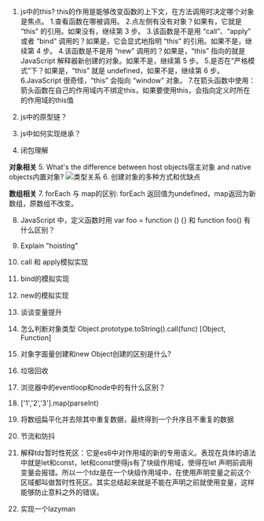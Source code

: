 1. js中的this?
  this的作用是能够改变函数的上下文，在方法调用时决定哪个对象是焦点。
  1.查看函数在哪被调用。
  2.点左侧有没有对象？如果有，它就是 “this” 的引用。如果没有，继续第 3 步。
  3.该函数是不是用 “call”、“apply” 或者 “bind” 调用的？如果是，它会显式地指明 “this” 的引用。如果不是，继续第 4 步。
  4.该函数是不是用 “new” 调用的？如果是，“this” 指向的就是 JavaScript 解释器新创建的对象。如果不是，继续第 5 步。
  5.是否在“严格模式”下？如果是，“this” 就是 undefined，如果不是，继续第 6 步。
  6.JavaScript 很奇怪，“this” 会指向 “window” 对象。
  7.在箭头函数中使用：箭头函数在自己的作用域内不绑定this，如果要使用this，会指向定义时所在的作用域的this值

2. js中的原型链？
   
3. js中如何实现继承？
4. 闭包理解
  
**对象相关**
5. What's the difference between host objects宿主对象 and native objects内置对象? 
![类型关系](https://img-blog.csdn.net/20130624221901250?watermark/2/text/aHR0cDovL2Jsb2cuY3Nkbi5uZXQvZm9hbWZsb3dlcg==/font/5a6L5L2T/fontsize/400/fill/I0JBQkFCMA==/dissolve/70/gravity/Center)
6. 创建对象的多种方式和优缺点

**数组相关**
7. forEach 与 map的区别: forEach 返回值为undefined，map返回为新数组，原数组不改变。

8. JavaScript 中，定义函数时用 var foo = function () {} 和 function foo() 有什么区别？

9. Explain "hoisting"
10. call 和 apply模拟实现
11. bind的模拟实现
12. new的模拟实现
  
13. 谈谈变量提升
14. 怎么判断对象类型
Object.prototype.toString().call(func) [Object, Function] 

15. 对象字面量创建和new Object创建的区别是什么?
16. 垃圾回收
17. 浏览器中的eventloop和node中的有什么区别？
18. ['1','2','3'].map(parseInt)
19. 将数组扁平化并去除其中重复数据，最终得到一个升序且不重复的数据
20. 节流和防抖
21. 解释tdz暂时性死区：它是es6中对作用域的新的专用语义。表现在具体的语法中就是let和const，let和const使得js有了块级作用域，使得在let 声明前调用变量会报错。所以一个tdz是在一个块级作用域中，在使用声明变量之前这个区域都叫做暂时性死区。其实总结起来就是不能在声明之前就使用变量，这样能够防止意料之外的错误。
22. 实现一个lazyman

